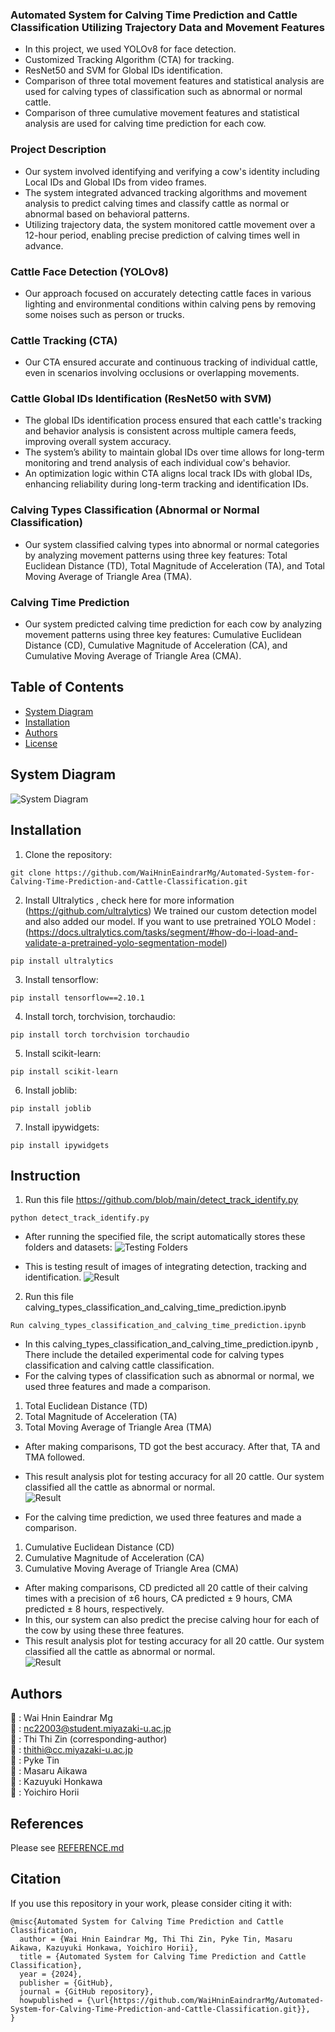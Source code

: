 ### Automated System for Calving Time Prediction and Cattle Classification Utilizing Trajectory Data and Movement Features

* In this project, we used YOLOv8 for face detection.<br> 
* Customized Tracking Algorithm (CTA) for tracking.<br> 
* ResNet50 and SVM for Global IDs identification. <br> 
* Comparison of three total movement features and statistical analysis are used for calving types of classification such as abnormal or normal cattle. <br> 
* Comparison of three cumulative movement features and statistical analysis are used for calving time prediction for each cow. <br> 

### Project Description
* Our system involved identifying and verifying a cow's identity including Local IDs and Global IDs from video frames.<br> 
* The system integrated advanced tracking algorithms and movement analysis to predict calving times and classify cattle as normal or abnormal based on behavioral patterns.<br> 
* Utilizing trajectory data, the system monitored cattle movement over a 12-hour period, enabling precise prediction of calving times well in advance.<br> 

### Cattle Face Detection (YOLOv8)
* Our approach focused on accurately detecting cattle faces in various lighting and environmental conditions within calving pens by removing some noises such as person or trucks.<br>

### Cattle Tracking (CTA)
* Our CTA ensured accurate and continuous tracking of individual cattle, even in scenarios involving occlusions or overlapping movements.<br>

### Cattle Global IDs Identification (ResNet50 with SVM)

* The global IDs identification process ensured that each cattle's tracking and behavior analysis is consistent across multiple camera feeds, improving overall system accuracy. <br> 
* The system’s ability to maintain global IDs over time allows for long-term monitoring and trend analysis of each individual cow's behavior.<br> 
* An optimization logic within CTA aligns local track IDs with global IDs, enhancing reliability during long-term tracking and identification IDs.<br> 

### Calving Types Classification (Abnormal or Normal Classification)
* Our system classified calving types into abnormal or normal categories by analyzing movement patterns using three key features: Total Euclidean Distance (TD), Total Magnitude of Acceleration (TA), and Total Moving Average of Triangle Area (TMA).

### Calving Time Prediction
* Our system predicted calving time prediction for each cow by analyzing movement patterns using three key features: Cumulative Euclidean Distance (CD), Cumulative Magnitude of Acceleration (CA), and Cumulative Moving Average of Triangle Area (CMA).

## Table of Contents
- [System Diagram](#system-diagram)
- [Installation](#installation)
- [Authors](#authors)
- [License](#license)

## System Diagram
![System Diagram](https://github.com/WaiHninEaindrarMg/Automated-System-for-Calving-Time-Prediction-and-Cattle-Classification/blob/main/results/overview.png)

## Installation
1. Clone the repository:
```
git clone https://github.com/WaiHninEaindrarMg/Automated-System-for-Calving-Time-Prediction-and-Cattle-Classification.git
```

2. Install Ultralytics , check here for more information (https://github.com/ultralytics)
We trained our custom detection model and also added our model. If you want to use pretrained YOLO Model : (https://docs.ultralytics.com/tasks/segment/#how-do-i-load-and-validate-a-pretrained-yolo-segmentation-model)
```
pip install ultralytics
```

3. Install tensorflow:
```
pip install tensorflow==2.10.1
```

4. Install torch, torchvision, torchaudio:
```
pip install torch torchvision torchaudio
```

5. Install scikit-learn:
```
pip install scikit-learn
```

6. Install joblib:
```
pip install joblib
```

7. Install ipywidgets:
```
pip install ipywidgets
```

## Instruction
1. Run this file https://github.com/blob/main/detect_track_identify.py
```
python detect_track_identify.py
```
* After running the specified file, the script automatically stores these folders and datasets:
![Testing Folders](https://github.com/WaiHninEaindrarMg/Automated-System-for-Calving-Time-Prediction-and-Cattle-Classification/blob/main/results/testing_folders.png)

* This is testing result of images of integrating detection, tracking and identification.
![Result](https://github.com/WaiHninEaindrarMg/Automated-System-for-Calving-Time-Prediction-and-Cattle-Classification/blob/main/results/testing_results.gif)


2. Run this file calving_types_classification_and_calving_time_prediction.ipynb
```
Run calving_types_classification_and_calving_time_prediction.ipynb
```
* In this calving_types_classification_and_calving_time_prediction.ipynb , There include the detailed experimental code for calving types classification and calving cattle classification. <br>
* For the calving types of classification such as abnormal or normal, we used three features and made a comparison.<br>
1. Total Euclidean Distance (TD)<br>
2. Total Magnitude of Acceleration (TA)<br>
3. Total Moving Average of Triangle Area (TMA)<br>
* After making comparisons, TD got the best accuracy. After that, TA and TMA followed. <br>
* This result analysis plot for testing accuracy for all 20 cattle. Our system classified all the cattle as abnormal or normal.<br>
![Result](https://github.com/WaiHninEaindrarMg/Automated-System-for-Calving-Time-Prediction-and-Cattle-Classification/blob/main/results/cattle_classification.gif)<br>


* For the calving time prediction, we used three features and made a comparison.<br>
1. Cumulative Euclidean Distance (CD)<br>
2. Cumulative Magnitude of Acceleration (CA)<br>
3. Cumulative Moving Average of Triangle Area (CMA)<br>
* After making comparisons, CD predicted all 20 cattle of their calving times with a precision of ±6 hours,  CA predicted ± 9 hours,  CMA predicted ± 8  hours, respectively. <br>
* In this, our system can also predict the precise calving hour for each of the cow by using these three features. <br>
* This result analysis plot for testing accuracy for all 20 cattle. Our system classified all the cattle as abnormal or normal.<br>
![Result](https://github.com/WaiHninEaindrarMg/Automated-System-for-Calving-Time-Prediction-and-Cattle-Classification/blob/main/results/calving_time_prediction.gif)<br>


##
## Authors
👤 : Wai Hnin Eaindrar Mg  <br> 
📧 : [nc22003@student.miyazaki-u.ac.jp](mailto:nc22003@student.miyazaki-u.ac.jp) <br> 
👤 : Thi Thi Zin (corresponding-author)<br> 
📧 : [thithi@cc.miyazaki-u.ac.jp](mailto:thithi@cc.miyazaki-u.ac.jp) <br> 
👤 : Pyke Tin <br> 
👤 : Masaru Aikawa <br> 
👤 : Kazuyuki Honkawa  <br> 
👤 : Yoichiro Horii <br> 

## References
Please see [REFERENCE.md](https://github.com/WaiHninEaindrarMg/Automated-System-for-Calving-Time-Prediction-and-Cattle-Classification/blob/main/REFERENCE.md)


## Citation
If you use this repository in your work, please consider citing it with:
```
@misc{Automated System for Calving Time Prediction and Cattle Classification,
  author = {Wai Hnin Eaindrar Mg, Thi Thi Zin, Pyke Tin, Masaru Aikawa, Kazuyuki Honkawa, Yoichiro Horii},
  title = {Automated System for Calving Time Prediction and Cattle Classification},
  year = {2024},
  publisher = {GitHub},
  journal = {GitHub repository},
  howpublished = {\url{https://github.com/WaiHninEaindrarMg/Automated-System-for-Calving-Time-Prediction-and-Cattle-Classification.git}},
}
```


